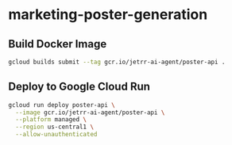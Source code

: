 
# marketing-poster-generation

## Build Docker Image

```sh
gcloud builds submit --tag gcr.io/jetrr-ai-agent/poster-api .
```

## Deploy to Google Cloud Run

```sh
gcloud run deploy poster-api \
  --image gcr.io/jetrr-ai-agent/poster-api \
  --platform managed \
  --region us-central1 \
  --allow-unauthenticated
```

